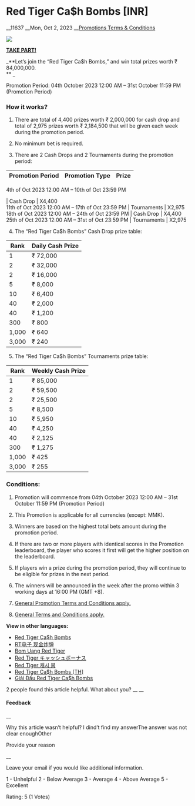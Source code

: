 # Red Tiger Ca$h Bombs [INR]

__11637 __Mon, Oct 2, 2023 __[Promotions Terms & Conditions](https://help.sbotop.com/category/rules-regulations/promotions-terms-conditions/35/ "Categories » Rules & Regulations » Promotions Terms & Conditions ")

![](https://help.sbotop.com/assets/848x238-IN.jpg)

**[TAKE PART!](https://www.sbotop.com/games)**

_**Let’s join the “Red Tiger Ca$h Bombs,” and win total prizes worth ₹ 84,000,000.  
** _

Promotion Period: 04th October 2023 12:00 AM – 31st October 11:59 PM (Promotion Period)

###  How it works? 

  1. There are total of 4,400 prizes worth ₹ 2,000,000 for cash drop and total of 2,975 prizes worth ₹ 2,184,500 that will be given each week during the promotion period.   
  

  2. No minimum bet is required.   
  

  3. There are 2 Cash Drops and 2 Tournaments during the promotion period:   


Promotion Period | Promotion Type | Prize  
---|---|---  
  
4th of Oct 2023 12:00 AM – 10th of Oct 23:59 PM

| Cash Drop | X4,400  
11th of Oct 2023 12:00 AM – 17th of Oct 23:59 PM | Tournaments |  X2,975  
18th of Oct 2023 12:00 AM – 24th of Oct 23:59 PM | Cash Drop |  X4,400  
25th of Oct 2023 12:00 AM – 31st of Oct 23:59 PM | Tournaments |  X2,975  
  
  4. The “Red Tiger Ca$h Bombs” Cash Drop prize table:   
  


Rank | Daily Cash Prize  
---|---  
1 | ₹ 72,000  
2 | ₹ 32,000  
2 | ₹ 16,000  
5 | ₹ 8,000  
10 | ₹ 6,400  
40 | ₹ 2,000  
40 | ₹ 1,200  
300 | ₹ 800  
1,000 | ₹ 640  
3,000 | ₹ 240  
  
  5. The “Red Tiger Ca$h Bombs” Tournaments prize table:   


Rank | Weekly Cash Prize  
---|---  
1 | ₹ 85,000  
2 | ₹ 59,500  
2 | ₹ 25,500  
5 | ₹ 8,500  
10 | ₹ 5,950  
40 | ₹ 4,250  
40 | ₹ 2,125  
300 | ₹ 1,275  
1,000 | ₹ 425  
3,000 | ₹ 255  
  



###  Conditions: 

  1. Promotion will commence from 04th October 2023 12:00 AM – 31st October 11:59 PM (Promotion Period)   
  

  2. This Promotion is applicable for all currencies (except: MMK).   
  

  3. Winners are based on the highest total bets amount during the promotion period.   
  

  4. If there are two or more players with identical scores in the Promotion leaderboard, the player who scores it first will get the higher position on the leaderboard.   
  

  5. If players win a prize during the promotion period, they will continue to be eligible for prizes in the next period.   
  

  6. The winners will be announced in the week after the promo within 3 working days at 16:00 PM (GMT +8).   
  

  7. [ General Promotion Terms and Conditions apply. ](https://help.sbotop.com/article/general-promotion-terms-conditions-265.html)   
  

  8. [ General Terms and Conditions apply. ](https://help.sbotop.com/article/general-promotion-terms-conditions-265.html)



**View in other languages:**

  * [ Red Tiger Ca$h Bombs ](https://help.sbotop.com/article/35/11636.html)
  * [ RT电子 现金炸弹 ](https://help.sbotop.com/article/1626/11638.html)
  * [ Bom Uang Red Tiger ](https://help.sbotop.com/article/1000/11639.html)
  * [ Red Tiger キャッシュボーナス ](https://help.sbotop.com/article/1644/11640.html)
  * [ Red Tiger 캐시 봄 ](http://help.sbotop.com/article/1442/11641.html)
  * [ Red Tiger Ca$h Bombs [TH] ](https://help.sbotop.com/article/1262/11642.html)
  * [ Giải Đấu Red Tiger Ca$h Bombs ](http://help.sbotop.com/article/1421/11643.html)



2 people found this article helpful. What about you?  __ __

#### Feedback

__

Why this article wasn’t helpful? I dind’t find my answerThe answer was not clear enoughOther

Provide your reason

__

Leave your email if you would like additional information.

1 - Unhelpful 2 - Below Average 3 - Average 4 - Above Average 5 - Excellent

Rating: 5 (1 Votes)
